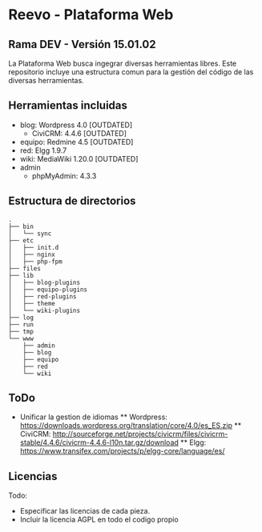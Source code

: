 # Reevo - Plataforma Web
## Rama DEV -  Versión 15.01.02

La Plataforma Web busca ingegrar diversas herramientas libres. Este repositorio incluye una estructura comun para la gestión del código de las diversas herramientas.

## Herramientas incluidas

* blog: Wordpress 4.0 [OUTDATED]
	* CiviCRM: 4.4.6 [OUTDATED]
* equipo: Redmine 4.5 [OUTDATED]
* red: Elgg 1.9.7
* wiki: MediaWiki 1.20.0 [OUTDATED]
* admin
	* phpMyAdmin: 4.3.3


## Estructura de directorios

```
.
├── bin
│   └── sync
├── etc
│   ├── init.d
│   ├── nginx
│   ├── php-fpm
├── files
├── lib
│   ├── blog-plugins
│   ├── equipo-plugins
│   ├── red-plugins
│   ├── theme
│   └── wiki-plugins
├── log
├── run
├── tmp
└── www
    ├── admin
    ├── blog
    ├── equipo
    ├── red
    └── wiki
```


## ToDo

* Unificar la gestion de idiomas
** Wordpress: https://downloads.wordpress.org/translation/core/4.0/es_ES.zip
** CiviCRM: http://sourceforge.net/projects/civicrm/files/civicrm-stable/4.4.6/civicrm-4.4.6-l10n.tar.gz/download
** Elgg: https://www.transifex.com/projects/p/elgg-core/language/es/

## Licencias

Todo:

* Especificar las licencias de cada pieza.
* Incluir la licencia AGPL en todo el codigo propio

